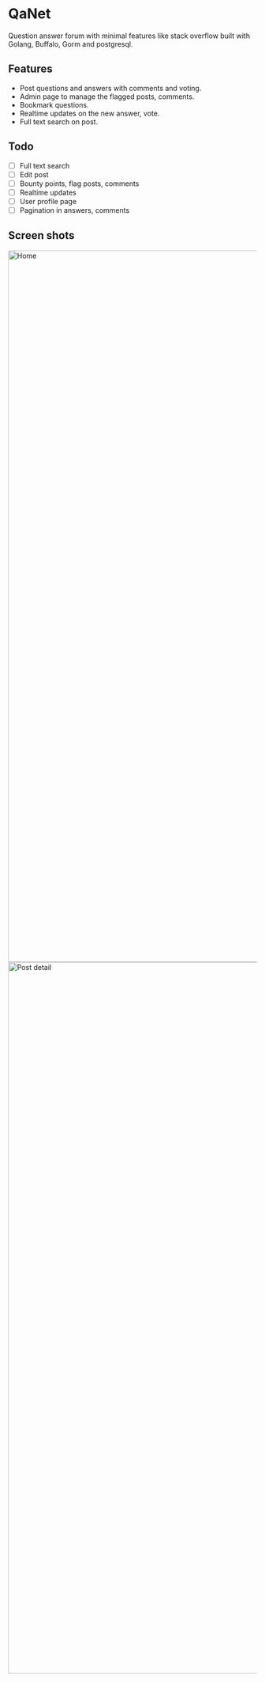 # QaNet

Question answer forum with minimal features like stack overflow built with Golang, Buffalo, Gorm and postgresql.

## Features

- Post questions and answers with comments and voting.
- Admin page to manage the flagged posts, comments.
- Bookmark questions.
- Realtime updates on the new answer, vote.
- Full text search on post.

## Todo

- [ ] Full text search
- [ ] Edit post
- [ ] Bounty points, flag posts, comments
- [ ] Realtime updates
- [ ] User profile page
- [ ] Pagination in answers, comments

## Screen shots

<img width="1439" alt="Home" src="https://user-images.githubusercontent.com/11159061/66020739-be312600-e505-11e9-98c0-4dca7937fc40.png">

<img width="1439" alt="Post detail" src="https://user-images.githubusercontent.com/11159061/66020740-be312600-e505-11e9-899b-de43e7460584.png">
